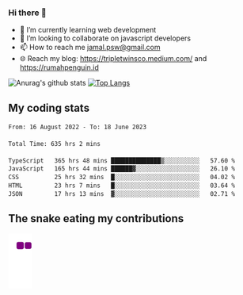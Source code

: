 ### Hi there 👋

<!--
**padepokanpenguin/padepokanpenguin** is a ✨ _special_ ✨ repository because its `README.md` (this file) appears on your GitHub profile.
-->

- 🌱 I’m currently learning  web development
- 👯 I’m looking to collaborate on javascript developers
- 📫 How to reach me jamal.psw@gmail.com
- 🌐 Reach my blog:
   https://tripletwinsco.medium.com/ and
   https://rumahpenguin.id

![Anurag's github stats](https://github-readme-stats.vercel.app/api?username=padepokanpenguin&count_private=true&disable_animations=false&show_icons=true&theme=default)
[![Top Langs](https://github-readme-stats.vercel.app/api/top-langs/?username=padepokanpenguin&theme=default&layout=compact)](https://github.com/padepokanpenguin)

## My coding stats

<!--START_SECTION:waka-->

```txt
From: 16 August 2022 - To: 18 June 2023

Total Time: 635 hrs 2 mins

TypeScript   365 hrs 48 mins ██████████████▒░░░░░░░░░░   57.60 %
JavaScript   165 hrs 44 mins ██████▓░░░░░░░░░░░░░░░░░░   26.10 %
CSS          25 hrs 32 mins  █░░░░░░░░░░░░░░░░░░░░░░░░   04.02 %
HTML         23 hrs 7 mins   █░░░░░░░░░░░░░░░░░░░░░░░░   03.64 %
JSON         17 hrs 13 mins  ▓░░░░░░░░░░░░░░░░░░░░░░░░   02.71 %
```

<!--END_SECTION:waka-->


## The snake eating my contributions
![snake gif](https://github.com/padepokanpenguin/padepokanpenguin/blob/output/github-contribution-grid-snake.gif)
